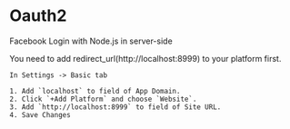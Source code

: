 # Oauth2
Facebook Login with Node.js in server-side


You need to add redirect_url(http://localhost:8999) to your platform first.  
    
    In Settings -> Basic tab

    1. Add `localhost` to field of App Domain.
    2. Click `+Add Platform` and choose `Website`.
    3. Add `http://localhost:8999` to field of Site URL.
    4. Save Changes
    
